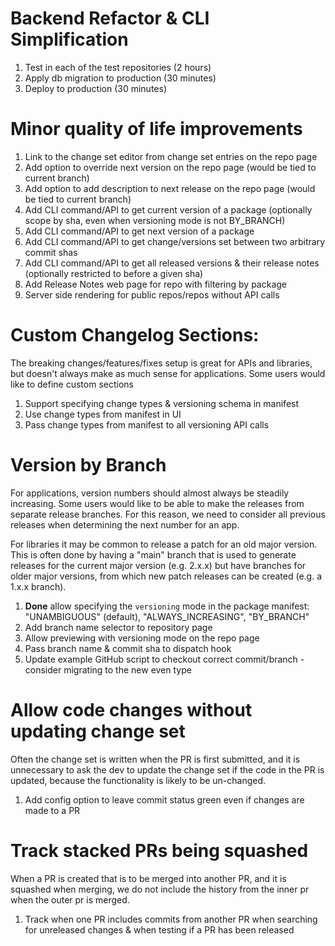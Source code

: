 # Backend Refactor & CLI Simplification

1. Test in each of the test repositories (2 hours)
1. Apply db migration to production (30 minutes)
1. Deploy to production (30 minutes)

# Minor quality of life improvements

1. Link to the change set editor from change set entries on the repo page
1. Add option to override next version on the repo page (would be tied to current branch)
1. Add option to add description to next release on the repo page (would be tied to current branch)
1. Add CLI command/API to get current version of a package (optionally scope by sha, even when versioning mode is not BY_BRANCH)
1. Add CLI command/API to get next version of a package
1. Add CLI command/API to get change/versions set between two arbitrary commit shas
1. Add CLI command/API to get all released versions & their release notes (optionally restricted to before a given sha)
1. Add Release Notes web page for repo with filtering by package
1. Server side rendering for public repos/repos without API calls

# Custom Changelog Sections:

The breaking changes/features/fixes setup is great for APIs and libraries, but doesn't always make as much sense for applications. Some users would like to define custom sections

1. Support specifying change types & versioning schema in manifest
1. Use change types from manifest in UI
1. Pass change types from manifest to all versioning API calls

# Version by Branch

For applications, version numbers should almost always be steadily increasing. Some users would like to be able to make the releases from separate release branches. For this reason, we need to consider all previous releases when determining the next number for an app.

For libraries it may be common to release a patch for an old major version. This is often done by having a "main" branch that is used to generate releases for the current major version (e.g. 2.x.x) but have branches for older major versions, from which new patch releases can be created (e.g. a 1.x.x branch).

1. **Done** allow specifying the `versioning` mode in the package manifest: "UNAMBIGUOUS" (default), "ALWAYS_INCREASING", "BY_BRANCH"
1. Add branch name selector to repository page
1. Allow previewing with versioning mode on the repo page
1. Pass branch name & commit sha to dispatch hook
1. Update example GitHub script to checkout correct commit/branch - consider migrating to the new even type

# Allow code changes without updating change set

Often the change set is written when the PR is first submitted, and it is unnecessary to ask the dev to update the change set if the code in the PR is updated, because the functionality is likely to be un-changed.

1. Add config option to leave commit status green even if changes are made to a PR

# Track stacked PRs being squashed

When a PR is created that is to be merged into another PR, and it is squashed when merging, we do not include the history from the inner pr when the outer pr is merged.

1. Track when one PR includes commits from another PR when searching for unreleased changes & when testing if a PR has been released
